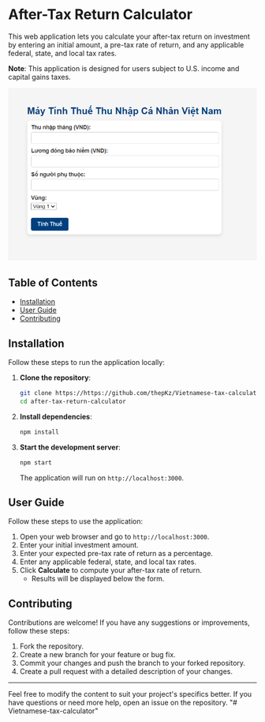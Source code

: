 # After-Tax Return Calculator

This web application lets you calculate your after-tax return on investment by entering an initial amount, a pre-tax rate of return, and any applicable federal, state, and local tax rates.

**Note**: This application is designed for users subject to U.S. income and capital gains taxes.

<img src="public/after-tax-return-calculator.png" alt="After-Tax Return Calculator Screenshot" width="600"/>

## Table of Contents

- [Installation](#installation)
- [User Guide](#user-guide)
- [Contributing](#contributing)

## Installation

Follow these steps to run the application locally:

1. **Clone the repository**:

    ```bash
    git clone https://https://github.com/thepKz/Vietnamese-tax-calculator.git
    cd after-tax-return-calculator
    ```

2. **Install dependencies**:

    ```bash
    npm install
    ```

3. **Start the development server**:

    ```bash
    npm start
    ```

    The application will run on `http://localhost:3000`.

## User Guide

Follow these steps to use the application:

1. Open your web browser and go to `http://localhost:3000`.
2. Enter your initial investment amount.
3. Enter your expected pre-tax rate of return as a percentage.
4. Enter any applicable federal, state, and local tax rates.
5. Click **Calculate** to compute your after-tax rate of return.
    - Results will be displayed below the form.

## Contributing

Contributions are welcome! If you have any suggestions or improvements, follow these steps:

1. Fork the repository.
2. Create a new branch for your feature or bug fix.
3. Commit your changes and push the branch to your forked repository.
4. Create a pull request with a detailed description of your changes.

---

Feel free to modify the content to suit your project's specifics better. If you have questions or need more help, open an issue on the repository.
"# Vietnamese-tax-calculator" 
